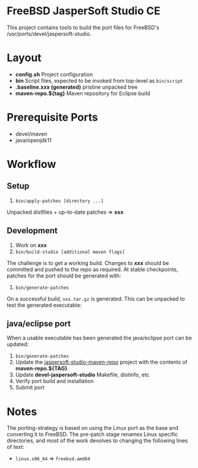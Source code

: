 # FreeBSD JasperSoft Studio CE

This project contains tools to build the port files for
FreeBSD's /usr/ports/devel/jaspersoft-studio.

# Layout

* **config.sh** Project configuration
* **bin** Script files, expected to be invoked from top-level as `bin/script`
* **.baseline.xxx (generated)** pristine unpacked tree
* **maven-repo.${tag}** Maven repository for Eclipse build

# Prerequisite Ports

* devel/maven
* java/openjdk11

# Workflow

## Setup

1. `bin/apply-patches [directory ...]`

Unpacked distfiles + up-to-date patches => **xxx**

## Development

1. Work on **xxx**
1. `bin/build-studio [additional maven flags]` 

The challenge is to get a working build. Changes to
**xxx** should be committed and pushed to
the repo as required. At stable checkpoints, patches for the port should
be generated with:

1. `bin/generate-patches`

On a successful build, `xxx.tar.gz` is
generated. This can be unpacked to test the generated executable:

## java/eclipse port

When a usable executable has been generated the java/eclipse port can be
updated:

1. `bin/generate-patches`
1. Update the
[jaspersoft-studio-maven-repo](https://github.com/daemonblade/jaspersoft-studio-maven-repo)
project with the contents of **maven-repo.${TAG}**.
1. Update **devel-jaspersoft-studio** Makefile, distinfo, etc
1. Verify port build and installation
1. Submit port

# Notes

The porting-strategy is based on using the Linux port as the
base and converting it to FreeBSD. The pre-patch stage renames
Linux specific directories, and most of the work devolves to
changing the following lines of text:
* `linux.x86_64` => `freebsd.amd64`
